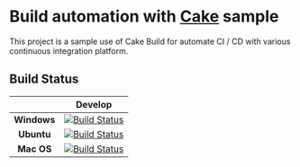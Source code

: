 # Build automation with [Cake](https://cakebuild.net/) sample
This project is a sample use of Cake Build for automate CI / CD with various continuous integration platform.

## Build Status
|                               | __Develop__ |
|:-----------------------------:|:-----------:|
| __Windows__                   | [![Build Status](https://dev.azure.com/reactconsulting/DevOpsDemo/_apis/build/status/reactconsulting.hello-cake_windows?branchName=develop)](https://dev.azure.com/reactconsulting/DevOpsDemo/_build/latest?definitionId=15&branchName=develop) |
| __Ubuntu__                    | [![Build Status](https://dev.azure.com/reactconsulting/DevOpsDemo/_apis/build/status/reactconsulting.hello-cake_ubuntu?branchName=develop)](https://dev.azure.com/reactconsulting/DevOpsDemo/_build/latest?definitionId=17&branchName=develop) |
| __Mac OS__                    | [![Build Status](https://dev.azure.com/reactconsulting/DevOpsDemo/_apis/build/status/reactconsulting.hello-cake_macos?branchName=develop)](https://dev.azure.com/reactconsulting/DevOpsDemo/_build/latest?definitionId=16&branchName=develop) |
